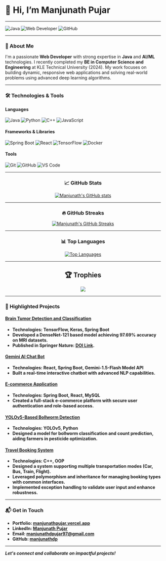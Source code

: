 # 👋 Hi, I’m **Manjunath Pujar**

---

![Java](https://img.shields.io/badge/Java-ED8B00?style=for-the-badge&logo=java&logoColor=white) 
![Web Developer](https://img.shields.io/badge/-Web_Developer-2ca5e0?style=for-the-badge&logo=appveyor)
![GitHub](https://img.shields.io/github/followers/manjunathdp?label=Follow&style=social)

---

### 🔭 About Me

I'm a passionate **Web Developer** with strong expertise in **Java** and **AI/ML** technologies. I recently completed my **BE in Computer Science and Engineering** at KLE Technical University (2024). My work focuses on building dynamic, responsive web applications and solving real-world problems using advanced deep learning algorithms.

---

### 🛠 **Technologies & Tools**

#### **Languages**
![Java](https://img.shields.io/badge/Java-ED8B00?style=for-the-badge&logo=java&logoColor=white)
![Python](https://img.shields.io/badge/Python-3776AB?style=for-the-badge&logo=python&logoColor=white)
![C++](https://img.shields.io/badge/C++-00599C?style=for-the-badge&logo=cplusplus&logoColor=white)
![JavaScript](https://img.shields.io/badge/JavaScript-F7DF1E?style=for-the-badge&logo=javascript&logoColor=black)

#### **Frameworks & Libraries**
![Spring Boot](https://img.shields.io/badge/Spring_Boot-6DB33F?style=for-the-badge&logo=spring&logoColor=white)
![React](https://img.shields.io/badge/React-61DAFB?style=for-the-badge&logo=react&logoColor=black)
![TensorFlow](https://img.shields.io/badge/TensorFlow-FF6F00?style=for-the-badge&logo=tensorflow&logoColor=white)
![Docker](https://img.shields.io/badge/Docker-2496ED?style=for-the-badge&logo=docker&logoColor=white)

#### **Tools**
![Git](https://img.shields.io/badge/Git-F05032?style=for-the-badge&logo=git&logoColor=white)
![GitHub](https://img.shields.io/badge/GitHub-181717?style=for-the-badge&logo=github&logoColor=white)
![VS Code](https://img.shields.io/badge/VS_Code-007ACC?style=for-the-badge&logo=visual-studio-code&logoColor=white)

---

<h3 align="center">📈 <strong>GitHub Stats</strong></h3>

<p align='center'>
<a href="https://github.com/anuraghazra/github-readme-stats"><img src="https://github-readme-stats.vercel.app/api?username=manjunathdp&show_icons=true&count_private=true&hide_rank=true&title_color=0891b2&text_color=ffffff&icon_color=0891b2&bg_color=1c1917&hide_border=true" alt="Manjunath's GitHub stats" /></a>
</p>

---

<h3 align="center">🔥 <strong>GitHub Streaks</strong></h3>

<p align='center'>
<a href="http://www.github.com/manjunathdp"><img src="https://github-readme-streak-stats.herokuapp.com/?user=manjunathdp&stroke=ffffff&background=1c1917&ring=0891b2&fire=0891b2&currStreakNum=ffffff&currStreakLabel=0891b2&sideNums=ffffff&sideLabels=ffffff&dates=ffffff&hide_border=true" alt="Manjunath's GitHub Streaks" /></a>
</p>

---

<h3 align="center">📊 <strong>Top Languages</strong></h3>

<p align='center'>
<a href="https://github.com/manjunathdp" align="left">
  <img src="https://github-readme-stats.vercel.app/api/top-langs/?username=manjunathdp&langs_count=10&title_color=0891b2&text_color=ffffff&icon_color=0891b2&bg_color=1c1917&hide_border=true&locale=en&custom_title=Top%20Languages&hide=jupyter%20notebook,scss,less,PureBasic" alt="Top Languages" />
</a>
</p>

---

<h2 align="center">🏆 Trophies</h2>

<p align='center'>
<img src="https://github-profile-trophy.vercel.app/?username=manjunathdp&theme=gruvbox&no-frame=true&margin-w=15&margin-h=15&no-bg=true">
</p>

<hr>

### 📂 <strong>Highlighted Projects

#### [Brain Tumor Detection and Classification](https://github.com/manjunathdp/Brain-Tumor-Detection-and-Classification-Using-Deep-Learning-Models)
- **Technologies:** TensorFlow, Keras, Spring Boot
- Developed a DenseNet-121 based model achieving 97.69% accuracy on MRI datasets.
- Published in Springer Nature: [DOI Link](https://doi.org/10.1007/978-981-97-6710-6_34).

#### [Gemini AI Chat Bot](https://github.com/manjunathdp/Gemini-AI-chat-bot-using-spring-boot)
- **Technologies:** React, Spring Boot, Gemini-1.5-Flash Model API 
- Built a real-time interactive chatbot with advanced NLP capabilities.

#### [E-commerce Application](https://github.com/manjunathdp/EcommApp-BackEnd)
- **Technologies:** Spring Boot, React, MySQL
- Created a full-stack e-commerce platform with secure user authentication and role-based access.

#### [YOLOv5-Based Bollworm Detection](https://github.com/manjunathdp/Detection-and-Counting-of-Bollworms-Using-Deep-Learning)
- **Technologies:** YOLOv5, Python
- Designed a model for bollworm classification and count prediction, aiding farmers in pesticide optimization.

#### [Travel Booking System](https://github.com/manjunathdp/Travel-Agency)
- **Technologies:** C++, OOP
- Designed a system supporting multiple transportation modes (Car, Bus, Train, Flight).
- Leveraged polymorphism and inheritance for managing booking types with common interfaces.
- Implemented exception handling to validate user input and enhance robustness.

---

### 📬 **Get in Touch**

- **Portfolio:** [manjunathpujar.vercel.app](https://manjunathpujar.vercel.app/)
- **LinkedIn:** [Manjunath Pujar](https://www.linkedin.com/in/manjunath-pujar-1a1074205/)
- **Email:** [manjunathdpujar97@gmail.com](mailto:manjunathdpujar97.com)
- **GitHub:** [manjunathdp](https://github.com/manjunathdp)

---

*Let's connect and collaborate on impactful projects!*
